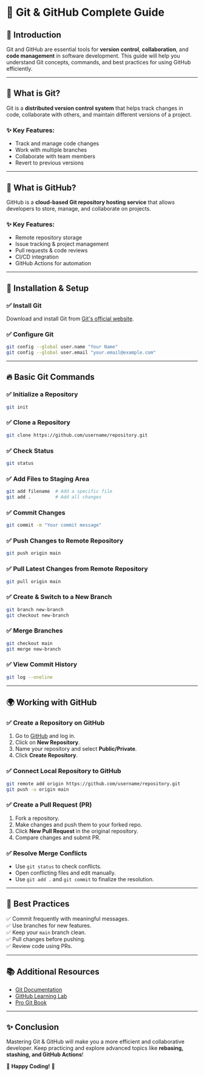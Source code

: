 # 🚀 Git & GitHub Complete Guide

## 📌 Introduction
Git and GitHub are essential tools for **version control**, **collaboration**, and **code management** in software development. This guide will help you understand Git concepts, commands, and best practices for using GitHub efficiently.

---

## 🔹 What is Git?
Git is a **distributed version control system** that helps track changes in code, collaborate with others, and maintain different versions of a project.

### ✨ Key Features:
- Track and manage code changes
- Work with multiple branches
- Collaborate with team members
- Revert to previous versions

---

## 🔹 What is GitHub?
GitHub is a **cloud-based Git repository hosting service** that allows developers to store, manage, and collaborate on projects.

### ✨ Key Features:
- Remote repository storage
- Issue tracking & project management
- Pull requests & code reviews
- CI/CD integration
- GitHub Actions for automation

---

## 🔧 Installation & Setup
### ✅ Install Git
Download and install Git from [Git's official website](https://git-scm.com/).

### ✅ Configure Git
```bash
git config --global user.name "Your Name"
git config --global user.email "your.email@example.com"
```

---

## 🔥 Basic Git Commands

### ✅ Initialize a Repository
```bash
git init
```

### ✅ Clone a Repository
```bash
git clone https://github.com/username/repository.git
```

### ✅ Check Status
```bash
git status
```

### ✅ Add Files to Staging Area
```bash
git add filename  # Add a specific file
git add .         # Add all changes
```

### ✅ Commit Changes
```bash
git commit -m "Your commit message"
```

### ✅ Push Changes to Remote Repository
```bash
git push origin main
```

### ✅ Pull Latest Changes from Remote Repository
```bash
git pull origin main
```

### ✅ Create & Switch to a New Branch
```bash
git branch new-branch
git checkout new-branch
```

### ✅ Merge Branches
```bash
git checkout main
git merge new-branch
```

### ✅ View Commit History
```bash
git log --oneline
```

---

## 🌍 Working with GitHub

### ✅ Create a Repository on GitHub
1. Go to [GitHub](https://github.com/) and log in.
2. Click on **New Repository**.
3. Name your repository and select **Public/Private**.
4. Click **Create Repository**.

### ✅ Connect Local Repository to GitHub
```bash
git remote add origin https://github.com/username/repository.git
git push -u origin main
```

### ✅ Create a Pull Request (PR)
1. Fork a repository.
2. Make changes and push them to your forked repo.
3. Click **New Pull Request** in the original repository.
4. Compare changes and submit PR.

### ✅ Resolve Merge Conflicts
- Use `git status` to check conflicts.
- Open conflicting files and edit manually.
- Use `git add .` and `git commit` to finalize the resolution.

---

## 🎯 Best Practices
✅ Commit frequently with meaningful messages.  
✅ Use branches for new features.  
✅ Keep your `main` branch clean.  
✅ Pull changes before pushing.  
✅ Review code using PRs.

---

## 📚 Additional Resources
- [Git Documentation](https://git-scm.com/doc)
- [GitHub Learning Lab](https://lab.github.com/)
- [Pro Git Book](https://git-scm.com/book/en/v2)

---

## ✨ Conclusion
Mastering Git & GitHub will make you a more efficient and collaborative developer. Keep practicing and explore advanced topics like **rebasing, stashing, and GitHub Actions**!

🚀 **Happy Coding!** 🚀

